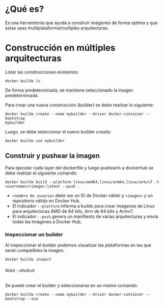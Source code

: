 # ¿Qué es?
Es una herramienta que ayuda a construir imágenes de forma optima y que estas seas multiplataforma/multiples arquitecturas.

# Construcción en múltiples arquitecturas
Listar las construcciones existentes:
```Docker
docker buildx ls
```

De forma predeterminada, se mantiene seleccionado la imagen predeterminada.

Para crear una nueva construcción (builder) se debe realizar lo siguiente:

```Docker
docker buildx create --name mybuilder --driver docker-container --bootstrap
mybuilder
```

Luego, se debe seleccionar el nuevo builder creado:
```Docker
docker buildx use mybuilder
```

## Construir y pushear la imagen
Para ejecutar cada layer del dockerfile y luego pushearlo a dockerhub se debe realizar el siguiente comando:
```Docker
docker buildx build --platform linux/amd64,linux/arm64,linux/arm/v7 -t <username>/<image>:latest --push .
```
- `<nombre de usuario>` debe ser un ID de Docker válido y `<imagen>` y un repositorio válido en Docker Hub. 
- El indicador `--platform` informa a buildx para crear imágenes de Linux para arquitecturas AMD de 64 bits, Arm de 64 bits y Armv7. 
- El indicador `--push` genera un manifiesto de varias arquitecturas y envía todas las imágenes a Docker Hub. 
### Inspeccionar un builder
Al inspeccionar el builder podemos visualizar las plataformas en las que serán compatibles la imagen.
```Docker
docker buildx inspect
```
###### Nota - shotcut
Se puede crear el builder y seleccionarse en un mismo comando:
```Docker
docker buildx create --name mybuilder --driver docker-container --bootstrap --use
```


